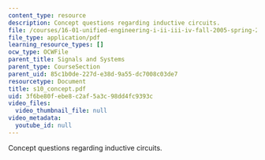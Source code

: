 ```yaml
---
content_type: resource
description: Concept questions regarding inductive circuits.
file: /courses/16-01-unified-engineering-i-ii-iii-iv-fall-2005-spring-2006/3f6be80febe8c2af5a3c98dd4fc9393c_s10_concept.pdf
file_type: application/pdf
learning_resource_types: []
ocw_type: OCWFile
parent_title: Signals and Systems
parent_type: CourseSection
parent_uid: 85c1b0de-227d-e38d-9a55-dc7008c03de7
resourcetype: Document
title: s10_concept.pdf
uid: 3f6be80f-ebe8-c2af-5a3c-98dd4fc9393c
video_files:
  video_thumbnail_file: null
video_metadata:
  youtube_id: null
---
```

Concept questions regarding inductive circuits.